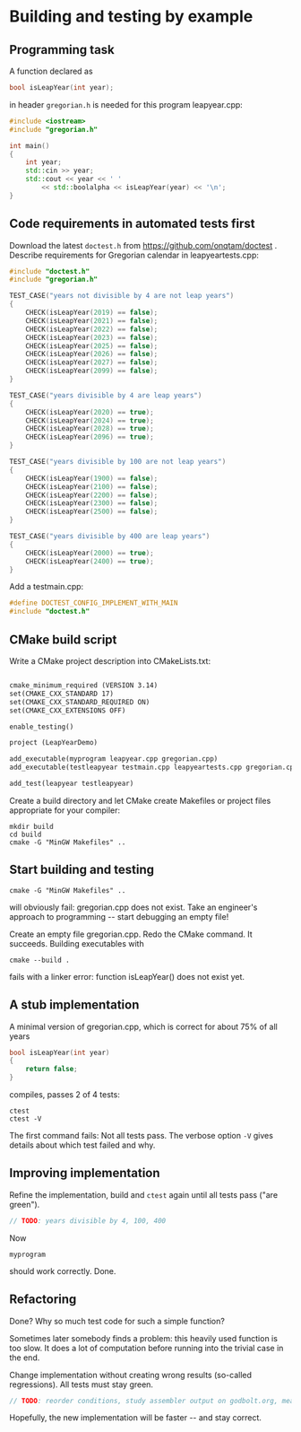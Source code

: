 # Building and testing by example
## Programming task
A function declared as
```cpp
bool isLeapYear(int year);
```
in header `gregorian.h` is needed for this program leapyear.cpp:
```cpp
#include <iostream>
#include "gregorian.h"

int main()
{
	int year;
	std::cin >> year;
	std::cout << year << ' ' 
		<< std::boolalpha << isLeapYear(year) << '\n';
}
```

## Code requirements in automated tests first
Download the latest `doctest.h` from https://github.com/onqtam/doctest .
Describe requirements for Gregorian calendar in leapyeartests.cpp:
```cpp
#include "doctest.h"
#include "gregorian.h"

TEST_CASE("years not divisible by 4 are not leap years")
{
	CHECK(isLeapYear(2019) == false);
	CHECK(isLeapYear(2021) == false);
	CHECK(isLeapYear(2022) == false);
	CHECK(isLeapYear(2023) == false);
	CHECK(isLeapYear(2025) == false);
	CHECK(isLeapYear(2026) == false);
	CHECK(isLeapYear(2027) == false);
	CHECK(isLeapYear(2099) == false);
}

TEST_CASE("years divisible by 4 are leap years")
{
	CHECK(isLeapYear(2020) == true);
	CHECK(isLeapYear(2024) == true);
	CHECK(isLeapYear(2028) == true);
	CHECK(isLeapYear(2096) == true);
}

TEST_CASE("years divisible by 100 are not leap years")
{
	CHECK(isLeapYear(1900) == false);
	CHECK(isLeapYear(2100) == false);
	CHECK(isLeapYear(2200) == false);
	CHECK(isLeapYear(2300) == false);
	CHECK(isLeapYear(2500) == false);
}

TEST_CASE("years divisible by 400 are leap years")
{
	CHECK(isLeapYear(2000) == true);
	CHECK(isLeapYear(2400) == true);
}
```
Add a testmain.cpp:
```cpp
#define DOCTEST_CONFIG_IMPLEMENT_WITH_MAIN
#include "doctest.h"
```

## CMake build script
Write a CMake project description into CMakeLists.txt:
```txt

cmake_minimum_required (VERSION 3.14)
set(CMAKE_CXX_STANDARD 17)
set(CMAKE_CXX_STANDARD_REQUIRED ON)
set(CMAKE_CXX_EXTENSIONS OFF)

enable_testing()

project (LeapYearDemo)

add_executable(myprogram leapyear.cpp gregorian.cpp)
add_executable(testleapyear testmain.cpp leapyeartests.cpp gregorian.cpp)

add_test(leapyear testleapyear)
```
Create a build directory and let CMake create Makefiles or project files appropriate for your compiler:
```
mkdir build
cd build
cmake -G "MinGW Makefiles" ..
```

## Start building and testing
```
cmake -G "MinGW Makefiles" ..
```
will obviously fail: gregorian.cpp does not exist.
Take an engineer's approach to programming -- start debugging an empty file!

Create an empty file gregorian.cpp. Redo the CMake command. It succeeds. 
Building executables with
```
cmake --build .
```
fails with a linker error: function isLeapYear() does not exist yet.

## A stub implementation
A minimal version of gregorian.cpp, which is correct for about 75% of all years
```cpp
bool isLeapYear(int year)
{
	return false;
}
```
compiles, passes 2 of 4 tests:
```
ctest
ctest -V
```
The first command fails: Not all tests pass.
The verbose option `-V` gives details about which test failed and why.

## Improving implementation
Refine the implementation, build and `ctest` again until all tests pass ("are green").
```cpp
// TODO: years divisible by 4, 100, 400
```
Now 
```
myprogram
```
should work correctly. Done.

## Refactoring
Done? Why so much test code for such a simple function?

Sometimes later somebody finds a problem: this heavily used function is too slow.
It does a lot of computation before running into the trivial case in the end.

Change implementation without creating wrong results (so-called regressions).
All tests must stay green.
```cpp
// TODO: reorder conditions, study assembler output on godbolt.org, measure performance
```
Hopefully, the new implementation will be faster -- and stay correct.
